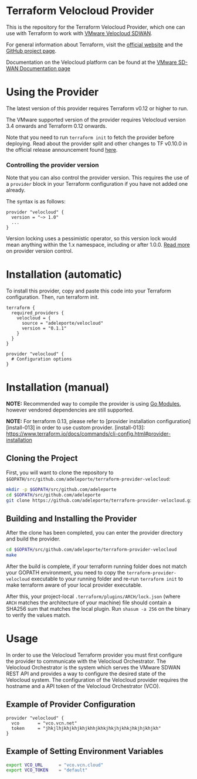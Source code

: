 # Terraform Velocloud Provider

This is the repository for the Terraform Velocloud Provider, which one can use with
Terraform to work with [VMware Velocloud SDWAN][vmware-nsxt].

[vmware-nsxt]: https://www.vmware.com/fr/products/sd-wan-by-velocloud.html

For general information about Terraform, visit the [official
website][tf-website] and the [GitHub project page][tf-github].

[tf-website]: https://terraform.io/
[tf-github]: https://github.com/hashicorp/terraform


Documentation on the Velocloud platform can be found at the [VMware SD-WAN Documentation page](https://www.vmware.com/fr/products/sd-wan-by-velocloud.html)


# Using the Provider

The latest version of this provider requires Terraform v0.12 or higher to run.

The VMware supported version of the provider requires Velocloud version 3.4 onwards and Terraform 0.12 onwards.


Note that you need to run `terraform init` to fetch the provider before
deploying. Read about the provider split and other changes to TF v0.10.0 in the
official release announcement found [here][tf-0.10-announce].

[tf-0.10-announce]: https://www.hashicorp.com/blog/hashicorp-terraform-0-10/

### Controlling the provider version

Note that you can also control the provider version. This requires the use of a
`provider` block in your Terraform configuration if you have not added one
already.

The syntax is as follows:

```hcl
provider "velocloud" {
  version = "~> 1.0"
  ...
}
```


Version locking uses a pessimistic operator, so this version lock would mean
anything within the 1.x namespace, including or after 1.0.0. [Read
more][provider-vc] on provider version control.

[provider-vc]: https://www.terraform.io/docs/configuration/providers.html#provider-versions

# Installation (automatic)

To install this provider, copy and paste this code into your Terraform configuration. Then, run terraform init.

```hcl
terraform {
  required_providers {
    velocloud = {
      source = "adeleporte/velocloud"
      version = "0.1.1"
    }
  }
}

provider "velocloud" {
  # Configuration options
}
```

# Installation (manual)


**NOTE:** Recommended way to compile the provider is using [Go Modules](https://blog.golang.org/using-go-modules), however vendored dependencies are still supported.

**NOTE:** For terraform 0.13, please refer to [provider installation configuration][install-013] in order to use custom provider.
[install-013]: https://www.terraform.io/docs/commands/cli-config.html#provider-installation


## Cloning the Project

First, you will want to clone the repository to
`$GOPATH/src/github.com/adeleporte/terraform-provider-velocloud`:

```sh
mkdir -p $GOPATH/src/github.com/adeleporte
cd $GOPATH/src/github.com/adeleporte
git clone https://github.com/adeleporte/terraform-provider-velocloud.git
```

## Building and Installing the Provider

After the clone has been completed, you can enter the provider directory and build the provider.

```sh
cd $GOPATH/src/github.com/adeleporte/terraform-provider-velocloud
make
```

After the build is complete, if your terraform running folder does not match your GOPATH environment, you need to copy the `terraform-provider-velocloud` executable to your running folder and re-run `terraform init` to make terraform aware of your local provider executable.

After this, your project-local `.terraform/plugins/ARCH/lock.json` (where `ARCH`
matches the architecture of your machine) file should contain a SHA256 sum that
matches the local plugin. Run `shasum -a 256` on the binary to verify the values
match.

# Usage

In order to use the Velocloud Terraform provider you must first configure the provider to communicate with the Velocloud Orchestrator. The Velocloud Orchestrator is the system which serves the VMware SDWAN REST API and provides a way to configure the desired state of the Velocloud system. The configuration of the Velocloud provider requires the hostname and a API token of the Velocloud Orchestrator (VCO).



## Example of Provider Configuration

```hcl
provider "velocloud" {
  vco       = "vco.vcn.net"
  token     = "jhkjlhjkhjkhjkhjkhhjkhkjhkjhjkhkjhkjhjkhjkh"
}
```

## Example of Setting Environment Variables

```sh
export VCO_URL      = "vco.vcn.cloud"
export VCO_TOKEN    = "default"
```
